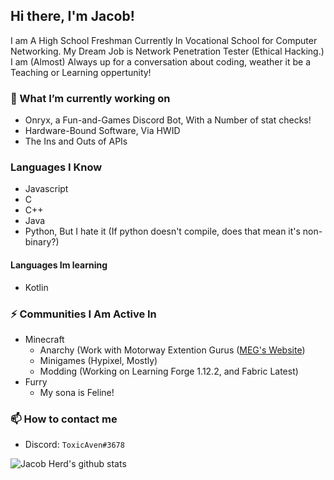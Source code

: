 ## Hi there, I'm Jacob!

I am A High School Freshman Currently In Vocational School for Computer Networking. My Dream Job is Network Penetration Tester (Ethical Hacking.) I am (Almost) Always up for a conversation about coding, weather it be a Teaching or Learning oppertunity!

### 🔭 What I’m currently working on

- Onryx, a Fun-and-Games Discord Bot, With a Number of stat checks!
- Hardware-Bound Software, Via HWID
- The Ins and Outs of APIs

### Languages I Know

- Javascript
- C
- C++
- Java
- Python, But I hate it (If python doesn't compile, does that mean it's non-binary?)

#### Languages Im learning

- Kotlin

### ⚡ Communities I Am Active In

- Minecraft
  - Anarchy (Work with Motorway Extention Gurus ([MEG's Website](https://meg.one))
  - Minigames (Hypixel, Mostly)
  - Modding (Working on Learning Forge 1.12.2, and Fabric Latest)
- Furry
  - My sona is Feline!

### 📫 How to contact me

- Discord: `ToxicAven#3678`

![Jacob Herd's github stats](https://github-readme-stats.vercel.app/api?username=ToxicAven&show_icons=true&theme=dark)
